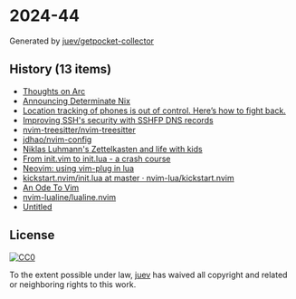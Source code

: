 # 2024-44

Generated by [juev/getpocket-collector](https://github.com/juev/getpocket-collector)

## History (13 items)

- [Thoughts on Arc](https://macwright.com/2024/10/25/arc-browser.html)
- [Announcing Determinate Nix](https://determinate.systems/posts/announcing-determinate-nix/)
- [Location tracking of phones is out of control. Here’s how to fight back.](https://arstechnica.com/information-technology/2024/10/phone-tracking-tool-lets-government-agencies-follow-your-every-move/)
- [Improving SSH's security with SSHFP DNS records](https://blog.apnic.net/2022/12/02/improving-sshs-security-with-sshfp-dns-records/)
- [nvim-treesitter/nvim-treesitter](https://github.com/nvim-treesitter/nvim-treesitter)
- [jdhao/nvim-config](https://github.com/jdhao/nvim-config)
- [Niklas Luhmann's Zettelkasten and life with kids](https://sachachua.com/blog/2024/10/niklas-luhmann-s-zettelkasten-and-life-with-kids/)
- [From init.vim to init.lua - a crash course](https://www.notonlycode.org/neovim-lua-config/)
- [Neovim: using vim-plug in lua](https://dev.to/vonheikemen/neovim-using-vim-plug-in-lua-3oom)
- [kickstart.nvim/init.lua at master · nvim-lua/kickstart.nvim](https://github.com/nvim-lua/kickstart.nvim/blob/master/init.lua)
- [An Ode To Vim](https://bokwoon.com/posts/1khtfep-an-ode-to-vim/)
- [nvim-lualine/lualine.nvim](https://github.com/nvim-lualine/lualine.nvim)
- [Untitled](https://mzfit.app/blog/the_one_where_i_tune_my_cdcd_pipeline/)

## License

[![CC0](https://mirrors.creativecommons.org/presskit/buttons/88x31/svg/cc-zero.svg)](https://creativecommons.org/publicdomain/zero/1.0/)

To the extent possible under law, [juev](https://github.com/juev) has waived all copyright and related or neighboring rights to this work.
